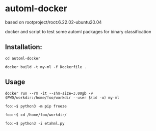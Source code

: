 # automl-docker

based on rootproject/root:6.22.02-ubuntu20.04

docker and script to test some automl packages for binary classification 

## Installation:

`cd automl-docker`

`docker build -t my-ml -f Dockerfile .`

## Usage 

`docker run --rm -it --shm-size=3.00gb -v $PWD/workdir:/home/foo/workdir --user $(id -u) my-ml`

`foo:~$ python3 -m pip freeze`

`foo:~$ cd /home/foo/workdir/`

`foo:~$ python3 -i etahml.py`


